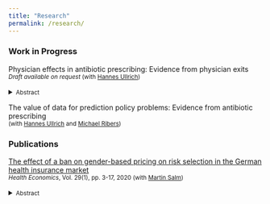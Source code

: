 ```yaml
---
title: "Research"
permalink: /research/
---
```



### Work in Progress

Physician effects in antibiotic prescribing: Evidence from physician exits <br/>
<small>*Draft available on request* (with [Hannes Ullrich])</small>  
<details>
<summary><small>Abstract</small></summary>
<small>
Human antibiotic consumption is considered the main driver of antibiotic resistance. Reducing human antibiotic consumption without compromising health care quality poses one of the most important global health policy challenges. A crucial condition for effective policies is to identify who drives antibiotic treatment decisions. We investigate to what extent physician practice style, as opposed to patient-specific factors, determines general practice antibiotic intake and health outcomes. Using linked administrative data from Denmark, a low-prescribing country, we first document that prescriptions in general practice drive large variation in antibiotic consumption. To identify the causal effect of physician practice style on variation in antibiotic prescribing, we exploit quasi-experimental variation in patient-physician relations due to physician exits from clinics in general practice. We estimate that physician practice style accounts for 53 to 56 percent of the cross-practice variation in all antibiotic consumption, and for 74 to 81 percent in broad-spectrum antibiotic consumption. We find little evidence that low prescribing styles adversely affect health outcomes measured as preventable hospitalizations due to infections. Our findings suggest that policies to curb antibiotic resistance are most effective when aimed at improving physician decision-making. We document that high prescribing practice styles are positively associated with physician age and negatively with staff size and the availability of diagnostic tools, suggesting that improvements in the quality of diagnostic information could be an important path to improved decisions.
</small>
</details>

The value of data for prediction policy problems: Evidence from antibiotic prescribing <br/>
<small>(with [Hannes Ullrich] and [Michael Ribers])</small>  



[//]: # (### Working Papers)





### Publications

[The effect of a ban on gender-based pricing on risk selection in the German health insurance market](https://onlinelibrary.wiley.com/doi/full/10.1002/hec.3958) <br/>
<small>*Health Economics*, Vol. 29(1), pp. 3-17, 2020 (with [Martin Salm])</small>  
<details>
<summary><small>Abstract</small></summary>
<small>
	Starting from December 2012, insurers in the European Union were prohibited from charging gender‐discriminatory prices. We examine the effect of this unisex mandate on risk segmentation in the German health insurance market. Although gender used to be a pricing factor in Germany's private health insurance (PHI) sector, it was never used as a pricing factor in the social health insurance (SHI) sector. The unisex mandate makes PHI relatively more attractive for women and less attractive for men. Based on data from the German socio‐economic panel, we analyze how the unisex mandate affects the difference between women and men in switching rates between SHI and PHI. We find that the unisex mandate increases the probability of switching from SHI to PHI for women relative to men. On the other hand, the unisex mandate has no effect on the gender difference in switching rates from PHI to SHI. Because women have on average higher health care expenditures than men, our results imply a worsening of the PHI risk pool and an improvement of the SHI risk pool. Our results demonstrate that regulatory measures such as the unisex mandate can affect risk selection between public and private health insurance sectors.
</small>
</details>

[//]: # (Links)

[Martin Salm]: <https://www.tilburguniversity.edu/staff/m-salm>
[Hannes Ullrich]: <https://hannesullrich.com/>
[Michael Ribers]: <https://www.economics.ku.dk/staff/vip/?pure=en/persons/246289>
